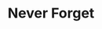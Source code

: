 ---
pid: LLG104
title: Never Forget
location_transcription: dead center of Fairmount Park
zipcode: '19003'
outside_phl: 'Ardmore PA '
neighborhood: 
age: '16'
age_range: 13-19
instagram: 
image_file_name: LLG_104.jpg
proposal_transcription: Represents the huge population of people that are struggling
  with alzheimers
topic: Health
topic_summary: '0'
type: 2D,Memorial,Image
keywords_other: alzheimers, dementia
credit: 
image_labels: 
twitter: 
facebook: 
permalink: "/monuments/llg104/"
layout: item-page
---